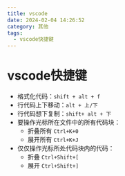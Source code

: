 ```yaml
---
title: vscode
date: 2024-02-04 14:26:52
category: 其他
tags:
  - vscode快捷键
---
```

# vscode快捷键
- 格式化代码：`shift + alt + f`
- 行代码上下移动：`alt + 上/下`
- 行代码想下复制：`shift+ alt + 下`
- 要操作光标所在文件中的所有代码块：
  - 折叠所有 `Ctrl+K+0`
  - 展开所有 `Ctrl+K+J`
- 仅仅操作光标所处代码块内的代码：
  - 折叠 `Ctrl+Shift+[`
  - 展开 `Ctrl+Shift+]`
